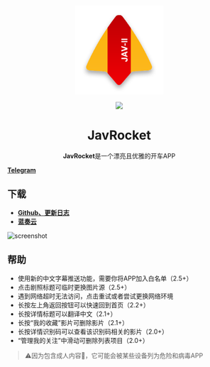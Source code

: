 <p align="center"><img width="200" alt="jav_logo" src="/art/jav_logo.png"></p>
<p align="center"><img src="https://img.shields.io/badge/Version-2.6-brightgreen"></p>

<h1 align="center">JavRocket</h1>

<div align="center">
<p><strong>JavRocket</strong>是一个漂亮且优雅的开车APP</p>
</div>

<!-- # JavRocket -->
<!-- > 漂亮且优雅的开车APP -->

**[Telegram](https://t.me/higentleman)**

## 下载

- **[Github、更新日志](https://github.com/gentlemansolo/JavbuslibraryRealse/releases)**
- **[蓝奏云](https://www.lanzous.com/b0sfuli)**

<img width="300" alt="screenshot" src="/art/screenshot.jpg">

## 帮助

- 使用新的中文字幕推送功能，需要你将APP加入白名单（2.5+）
- 点击剧照标题可临时更换图片源（2.5+）
- 遇到网络超时无法访问，点击重试或者尝试更换网络环境
- 长按左上角返回按钮可以快速回到首页（2.2+）
- 长按详情标题可以翻译中文（2.1+）
- 长按“我的收藏”影片可删除影片（2.1+）
- 长按详情识别码可以查看该识别码相关的影片（2.0+）
- “管理我的关注”中滑动可删除列表项目（2.0+）

> ⚠️因为包含成人内容🔞，它可能会被某些设备列为危险和病毒APP
